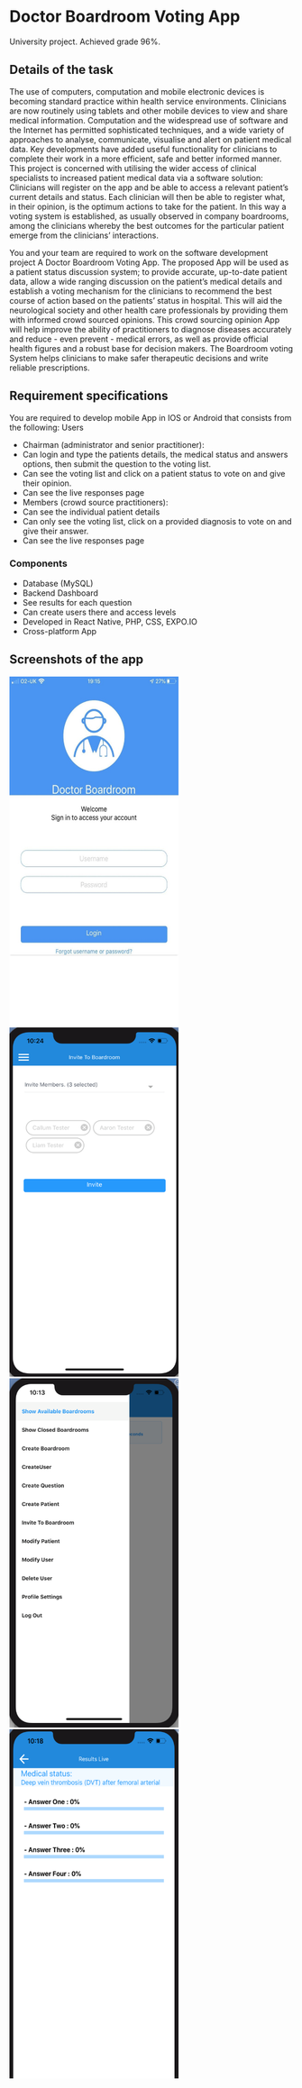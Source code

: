 # Doctor Boardroom Voting App

University project. Achieved grade 96%.

## Details of the task

The use of computers, computation and mobile electronic devices is becoming standard practice
within health service environments. Clinicians are now routinely using tablets and other mobile
devices to view and share medical information. Computation and the widespread use of
software and the Internet has permitted sophisticated techniques, and a wide variety of
approaches to analyse, communicate, visualise and alert on patient medical data. Key
developments have added useful functionality for clinicians to complete their work in a more
efficient, safe and better informed manner. This project is concerned with utilising the wider
access of clinical specialists to increased patient medical data via a software solution: Clinicians
will register on the app and be able to access a relevant patient’s current details and status. Each
clinician will then be able to register what, in their opinion, is the optimum actions to take for
the patient. In this way a voting system is established, as usually observed in company
boardrooms, among the clinicians whereby the best outcomes for the particular patient emerge
from the clinicians’ interactions.

You and your team are required to work on the software development project A Doctor
Boardroom Voting App. The proposed App will be used as a patient status discussion system; to
provide accurate, up-to-date patient data, allow a wide ranging discussion on the patient’s
medical details and establish a voting mechanism for the clinicians to recommend the best
course of action based on the patients’ status in hospital. This will aid the neurological society
and other health care professionals by providing them with informed crowd sourced opinions.
This crowd sourcing opinion App will help improve the ability of practitioners to diagnose
diseases accurately and reduce - even prevent - medical errors, as well as provide official health
figures and a robust base for decision makers. The Boardroom voting System helps clinicians to
make safer therapeutic decisions and write reliable prescriptions.

## Requirement specifications

You are required to develop mobile App in IOS or Android that consists from the following:
Users
- Chairman (administrator and senior practitioner):
- Can login and type the patients details, the medical status and answers options,
then submit the question to the voting list.
- Can see the voting list and click on a patient status to vote on and give their
opinion.
- Can see the live responses page
- Members (crowd source practitioners):
- Can see the individual patient details
- Can only see the voting list, click on a provided diagnosis to vote on and give their
answer.
- Can see the live responses page

### Components
- Database (MySQL)
- Backend Dashboard
- See results for each question
- Can create users there and access levels
- Developed in React Native, PHP, CSS, EXPO.IO
- Cross-platform App 

## Screenshots of the app

<img src="Screenshots/screenshot2.png" height="620" width="300"></img>
<img src="Screenshots/screenshot1.png" height="620" width="300"></img>
<img src="Screenshots/screenshot3.png" height="620" width="300"></img>
<img src="Screenshots/screenshot4.png" height="620" width="300"></img>
